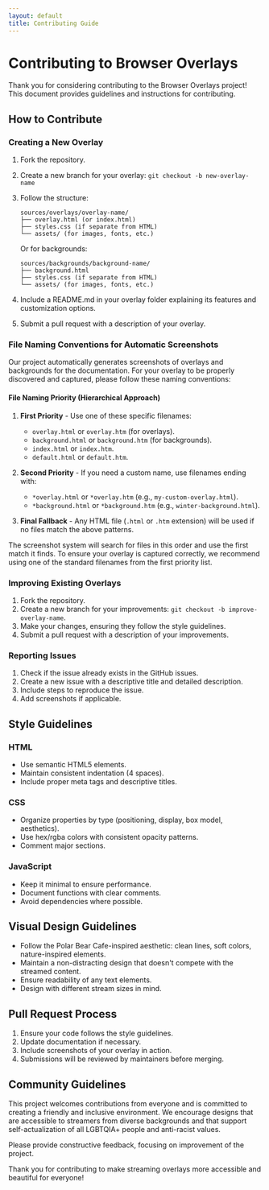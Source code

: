 ```yaml
---
layout: default
title: Contributing Guide
---
```


# Contributing to Browser Overlays

Thank you for considering contributing to the Browser Overlays project! This document provides guidelines and instructions for contributing.

## How to Contribute

### Creating a New Overlay

1. Fork the repository.
2. Create a new branch for your overlay: `git checkout -b new-overlay-name`
3. Follow the structure:
   ```
   sources/overlays/overlay-name/
   ├── overlay.html (or index.html)
   ├── styles.css (if separate from HTML)
   └── assets/ (for images, fonts, etc.)
   ```
   
   Or for backgrounds:
   ```
   sources/backgrounds/background-name/
   ├── background.html
   ├── styles.css (if separate from HTML)
   └── assets/ (for images, fonts, etc.)
   ```
4. Include a README.md in your overlay folder explaining its features and customization options.
5. Submit a pull request with a description of your overlay.

### File Naming Conventions for Automatic Screenshots

Our project automatically generates screenshots of overlays and backgrounds for the documentation. For your overlay to be properly discovered and captured, please follow these naming conventions:

#### File Naming Priority (Hierarchical Approach)

1. **First Priority** - Use one of these specific filenames:
   - `overlay.html` or `overlay.htm` (for overlays).
   - `background.html` or `background.htm` (for backgrounds).
   - `index.html` or `index.htm`.
   - `default.html` or `default.htm`.

2. **Second Priority** - If you need a custom name, use filenames ending with:
   - `*overlay.html` or `*overlay.htm` (e.g., `my-custom-overlay.html`).
   - `*background.html` or `*background.htm` (e.g., `winter-background.html`).

3. **Final Fallback** - Any HTML file (`.html` or `.htm` extension) will be used if no files match the above patterns.

The screenshot system will search for files in this order and use the first match it finds. To ensure your overlay is captured correctly, we recommend using one of the standard filenames from the first priority list.

### Improving Existing Overlays

1. Fork the repository.
2. Create a new branch for your improvements: `git checkout -b improve-overlay-name`.
3. Make your changes, ensuring they follow the style guidelines.
4. Submit a pull request with a description of your improvements.

### Reporting Issues

1. Check if the issue already exists in the GitHub issues.
2. Create a new issue with a descriptive title and detailed description.
3. Include steps to reproduce the issue.
4. Add screenshots if applicable.

## Style Guidelines

### HTML

- Use semantic HTML5 elements.
- Maintain consistent indentation (4 spaces).
- Include proper meta tags and descriptive titles.

### CSS

- Organize properties by type (positioning, display, box model, aesthetics).
- Use hex/rgba colors with consistent opacity patterns.
- Comment major sections.

### JavaScript

- Keep it minimal to ensure performance.
- Document functions with clear comments.
- Avoid dependencies where possible.

## Visual Design Guidelines

- Follow the Polar Bear Cafe-inspired aesthetic: clean lines, soft colors, nature-inspired elements.
- Maintain a non-distracting design that doesn't compete with the streamed content.
- Ensure readability of any text elements.
- Design with different stream sizes in mind.

## Pull Request Process

1. Ensure your code follows the style guidelines.
2. Update documentation if necessary.
3. Include screenshots of your overlay in action.
4. Submissions will be reviewed by maintainers before merging.

## Community Guidelines

This project welcomes contributions from everyone and is committed to creating a friendly and inclusive environment. We encourage designs that are accessible to streamers from diverse backgrounds and that support self-actualization of all LGBTQIA+ people and anti-racist values.

Please provide constructive feedback, focusing on improvement of the project.

Thank you for contributing to make streaming overlays more accessible and beautiful for everyone!
